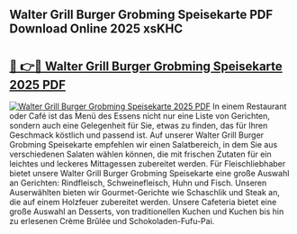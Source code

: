 ## Walter Grill Burger Grobming Speisekarte PDF Download Online 2025 xsKHC

# <h2><a href="http://gccqkag.nevu.top/?p=Walter+Grill+Burger+Grobming+Speisekarte">🔗 👉🔴 Walter Grill Burger Grobming Speisekarte 2025 PDF</a></h2>

[![Walter Grill Burger Grobming Speisekarte 2025 PDF](https://i.imgur.com/dBaPXMq.png)](http://gccqkag.nevu.top/?p=Walter+Grill+Burger+Grobming+Speisekarte)
In einem Restaurant oder Café ist das Menü des Essens nicht nur eine Liste von Gerichten, sondern auch eine Gelegenheit für Sie, etwas zu finden, das für Ihren Geschmack köstlich und passend ist. Auf unserer Walter Grill Burger Grobming Speisekarte empfehlen wir einen Salatbereich, in dem Sie aus verschiedenen Salaten wählen können, die mit frischen Zutaten für ein leichtes und leckeres Mittagessen zubereitet werden. Für Fleischliebhaber bietet unsere Walter Grill Burger Grobming Speisekarte eine große Auswahl an Gerichten: Rindfleisch, Schweinefleisch, Huhn und Fisch. Unseren Auserwählten bieten wir Gourmet-Gerichte wie Schaschlik und Steak an, die auf einem Holzfeuer zubereitet werden. Unsere Cafeteria bietet eine große Auswahl an Desserts, von traditionellen Kuchen und Kuchen bis hin zu erlesenen Crème Brûlée und Schokoladen-Fufu-Pai.
